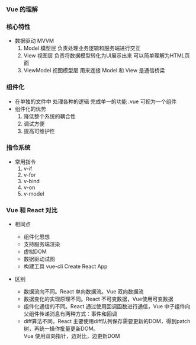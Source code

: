 ### Vue 的理解

### 核心特性
- 数据驱动 MVVM
  1. Model 模型层 负责处理业务逻辑和服务端进行交互
  2. View 视图层 负责将数据模型转化为UI展示出来 可以简单理解为HTML页面
  3. ViewModel 视图模型层 用来连接 Model 和 View 是通信桥梁

### 组件化
- 在单独的文件中 处理各种的逻辑 完成单一的功能 .vue 可视为一个组件 
- 组件化的优势
  1. 降低整个系统的耦合性
  2. 调试方便 
  3. 提高可维护性

### 指令系统
- 常用指令
  1. v-if
  2. v-for
  3. v-bind
  4. v-on
  5. v-model

### Vue 和 React 对比
- 相同点
  * 组件化思想
  * 支持服务端渲染
  * 虚拟DOM
  * 数据驱动试图
  * 构建工具 vue-cli Create React App

- 区别 
  * 数据流向不同。React 单向数据流。Vue 双向数据流
  * 数据变化的实现原理不同。React 不可变数据，Vue使用可变数据
  * 组件化通信的不同。React 通过使用回调函数进行通信，Vue 中子组件向父组件传递消息有两种方式：事件和回调
  * diff算法不同。React 主要使用diff队列保存需要更新的DOM，得到patch树，再统一操作批量更新DOM。  
    Vue 使用双向指针，边对比，边更新DOM